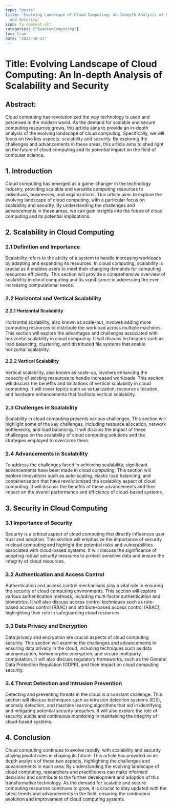 ```yaml
---
type: "posts"
title: 'Evolving Landscape of Cloud Computing: An Indepth Analysis of Scalability
  and Security'
icon: fa-comment-alt
categories: ["QuantumComputing"]
toc: true
date: "2022-10-31"
---
```




# Title: Evolving Landscape of Cloud Computing: An In-depth Analysis of Scalability and Security

## Abstract:
Cloud computing has revolutionized the way technology is used and perceived in the modern world. As the demand for scalable and secure computing resources grows, this article aims to provide an in-depth analysis of the evolving landscape of cloud computing. Specifically, we will focus on two key aspects: scalability and security. By exploring the challenges and advancements in these areas, this article aims to shed light on the future of cloud computing and its potential impact on the field of computer science.

## 1. Introduction
Cloud computing has emerged as a game-changer in the technology industry, providing scalable and versatile computing resources to individuals, businesses, and organizations. This article aims to explore the evolving landscape of cloud computing, with a particular focus on scalability and security. By understanding the challenges and advancements in these areas, we can gain insights into the future of cloud computing and its potential implications.

## 2. Scalability in Cloud Computing
### 2.1 Definition and Importance
Scalability refers to the ability of a system to handle increasing workloads by adapting and expanding its resources. In cloud computing, scalability is crucial as it enables users to meet their changing demands for computing resources efficiently. This section will provide a comprehensive overview of scalability in cloud computing and its significance in addressing the ever-increasing computational needs.

### 2.2 Horizontal and Vertical Scalability
#### 2.2.1 Horizontal Scalability
Horizontal scalability, also known as scale-out, involves adding more computing resources to distribute the workload across multiple machines. This section will explore the advantages and challenges associated with horizontal scalability in cloud computing. It will discuss techniques such as load balancing, clustering, and distributed file systems that enable horizontal scalability.

#### 2.2.2 Vertical Scalability
Vertical scalability, also known as scale-up, involves enhancing the capacity of existing resources to handle increased workloads. This section will discuss the benefits and limitations of vertical scalability in cloud computing. It will cover topics such as virtualization, resource allocation, and hardware enhancements that facilitate vertical scalability.

### 2.3 Challenges in Scalability
Scalability in cloud computing presents various challenges. This section will highlight some of the key challenges, including resource allocation, network bottlenecks, and load balancing. It will discuss the impact of these challenges on the scalability of cloud computing solutions and the strategies employed to overcome them.

### 2.4 Advancements in Scalability
To address the challenges faced in achieving scalability, significant advancements have been made in cloud computing. This section will explore innovations such as auto-scaling, elastic load balancing, and containerization that have revolutionized the scalability aspect of cloud computing. It will discuss the benefits of these advancements and their impact on the overall performance and efficiency of cloud-based systems.

## 3. Security in Cloud Computing
### 3.1 Importance of Security
Security is a critical aspect of cloud computing that directly influences user trust and adoption. This section will emphasize the importance of security in cloud computing and highlight the potential risks and vulnerabilities associated with cloud-based systems. It will discuss the significance of adopting robust security measures to protect sensitive data and ensure the integrity of cloud resources.

### 3.2 Authentication and Access Control
Authentication and access control mechanisms play a vital role in ensuring the security of cloud computing environments. This section will explore various authentication methods, including multi-factor authentication and biometrics. It will also discuss access control techniques such as role-based access control (RBAC) and attribute-based access control (ABAC), highlighting their role in safeguarding cloud resources.

### 3.3 Data Privacy and Encryption
Data privacy and encryption are crucial aspects of cloud computing security. This section will examine the challenges and advancements in ensuring data privacy in the cloud, including techniques such as data anonymization, homomorphic encryption, and secure multiparty computation. It will also discuss regulatory frameworks, such as the General Data Protection Regulation (GDPR), and their impact on cloud computing security.

### 3.4 Threat Detection and Intrusion Prevention
Detecting and preventing threats in the cloud is a constant challenge. This section will discuss techniques such as intrusion detection systems (IDS), anomaly detection, and machine learning algorithms that aid in identifying and mitigating potential security breaches. It will also explore the role of security audits and continuous monitoring in maintaining the integrity of cloud-based systems.

## 4. Conclusion
Cloud computing continues to evolve rapidly, with scalability and security playing pivotal roles in shaping its future. This article has provided an in-depth analysis of these two aspects, highlighting the challenges and advancements in each area. By understanding the evolving landscape of cloud computing, researchers and practitioners can make informed decisions and contribute to the further development and adoption of this transformative technology. As the demand for scalable and secure computing resources continues to grow, it is crucial to stay updated with the latest trends and advancements in the field, ensuring the continuous evolution and improvement of cloud computing systems.